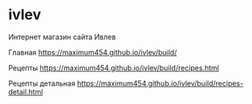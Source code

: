 # ivlev
Интернет магазин сайта Ивлев

Главная
https://maximum454.github.io/ivlev/build/

Рецепты
https://maximum454.github.io/ivlev/build/recipes.html

Рецепты детальная
https://maximum454.github.io/ivlev/build/recipes-detail.html
